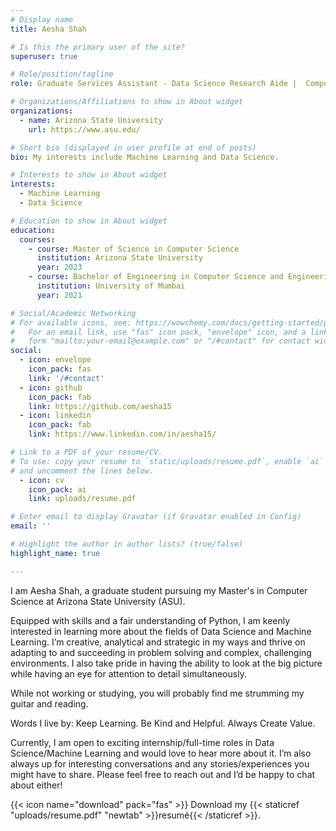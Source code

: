 ```yaml
---
# Display name
title: Aesha Shah

# Is this the primary user of the site?
superuser: true

# Role/position/tagline
role: Graduate Services Assistant - Data Science Research Aide |  Computer Science

# Organizations/Affiliations to show in About widget
organizations:
  - name: Arizona State University
    url: https://www.asu.edu/

# Short bio (displayed in user profile at end of posts)
bio: My interests include Machine Learning and Data Science.

# Interests to show in About widget
interests:
  - Machine Learning
  - Data Science

# Education to show in About widget
education:
  courses:
    - course: Master of Science in Computer Science
      institution: Arizona State University
      year: 2023
    - course: Bachelor of Engineering in Computer Science and Engineering
      institution: University of Mumbai
      year: 2021

# Social/Academic Networking
# For available icons, see: https://wowchemy.com/docs/getting-started/page-builder/#icons
#   For an email link, use "fas" icon pack, "envelope" icon, and a link in the
#   form "mailto:your-email@example.com" or "/#contact" for contact widget.
social:
  - icon: envelope
    icon_pack: fas
    link: '/#contact'
  - icon: github
    icon_pack: fab
    link: https://github.com/aesha15
  - icon: linkedin
    icon_pack: fab
    link: https://www.linkedin.com/in/aesha15/

# Link to a PDF of your resume/CV.
# To use: copy your resume to `static/uploads/resume.pdf`, enable `ai` icons in `params.toml`,
# and uncomment the lines below.
  - icon: cv
    icon_pack: ai
    link: uploads/resume.pdf

# Enter email to display Gravatar (if Gravatar enabled in Config)
email: ''

# Highlight the author in author lists? (true/false)
highlight_name: true

---
```




I am Aesha Shah, a graduate student pursuing my Master's in Computer Science at Arizona State University (ASU).

Equipped with skills and a fair understanding of Python, I am keenly interested in learning more about the fields of Data Science and Machine Learning. I’m creative, analytical and strategic in my ways and thrive on adapting to and succeeding in problem solving and complex, challenging environments. I also take pride in having the ability to look at the big picture while having an eye for attention to detail simultaneously.

While not working or studying, you will probably find me strumming my guitar and reading.

Words I live by: Keep Learning. Be Kind and Helpful. Always Create Value.

Currently, I am open to exciting internship/full-time roles in Data Science/Machine Learning and would love to hear more about it. I’m also always up for interesting conversations and any stories/experiences you might have to share. Please feel free to reach out and I’d be happy to chat about either!





{{< icon name="download" pack="fas" >}} Download my {{< staticref "uploads/resume.pdf" "newtab" >}}resumé{{< /staticref >}}.
